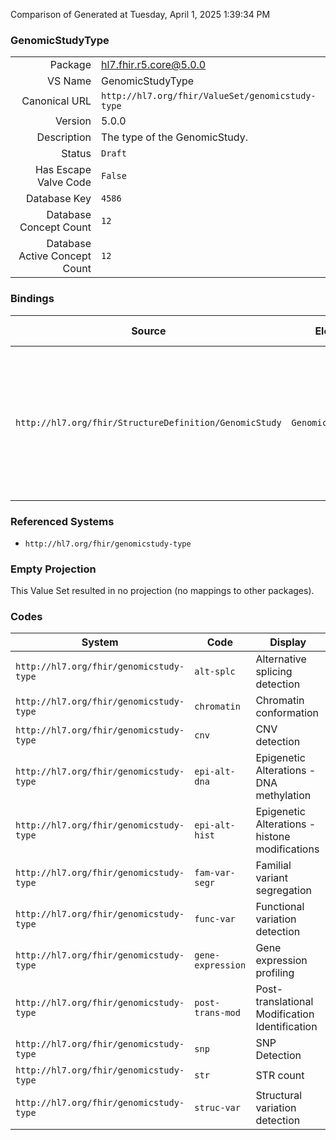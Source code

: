 Comparison of 
Generated at Tuesday, April 1, 2025 1:39:34 PM

### GenomicStudyType

|      |     |
| ---: | --- |
| Package | hl7.fhir.r5.core@5.0.0 |
| VS Name | GenomicStudyType |
| Canonical URL | `http://hl7.org/fhir/ValueSet/genomicstudy-type` |
| Version | 5.0.0 |
| Description | The type of the GenomicStudy. |
| Status | `Draft` |
| Has Escape Valve Code | `False` |
| Database Key | `4586` |
| Database Concept Count | `12` |
| Database Active Concept Count | `12` |
### Bindings

| Source | Element | Binding | Strength | Element Short |
| ------ | ------- | ------- | -------- | ------------- |
| `http://hl7.org/fhir/StructureDefinition/GenomicStudy` | `GenomicStudy.type` | `http://hl7.org/fhir/ValueSet/genomicstudy-type` | `Example` | The type of the study (e.g., Familial variant segregation, Functional variation detection, or Gene expression profiling) |

### Referenced Systems

* `http://hl7.org/fhir/genomicstudy-type`
### Empty Projection

This Value Set resulted in no projection (no mappings to other packages).

### Codes

| System | Code | Display |
| ------ | ---- | ------- |
| `http://hl7.org/fhir/genomicstudy-type` | `alt-splc` | Alternative splicing detection |
| `http://hl7.org/fhir/genomicstudy-type` | `chromatin` | Chromatin conformation |
| `http://hl7.org/fhir/genomicstudy-type` | `cnv` | CNV detection |
| `http://hl7.org/fhir/genomicstudy-type` | `epi-alt-dna` | Epigenetic Alterations -DNA methylation |
| `http://hl7.org/fhir/genomicstudy-type` | `epi-alt-hist` | Epigenetic Alterations - histone modifications |
| `http://hl7.org/fhir/genomicstudy-type` | `fam-var-segr` | Familial variant segregation |
| `http://hl7.org/fhir/genomicstudy-type` | `func-var` | Functional variation detection |
| `http://hl7.org/fhir/genomicstudy-type` | `gene-expression` | Gene expression profiling |
| `http://hl7.org/fhir/genomicstudy-type` | `post-trans-mod` | Post-translational Modification Identification |
| `http://hl7.org/fhir/genomicstudy-type` | `snp` | SNP Detection |
| `http://hl7.org/fhir/genomicstudy-type` | `str` | STR count |
| `http://hl7.org/fhir/genomicstudy-type` | `struc-var` | Structural variation detection |
